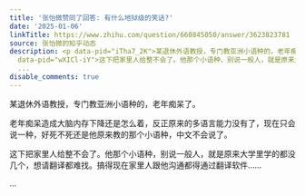 ```yaml
---
title: '张怡微赞同了回答: 有什么地狱级的笑话?'
date: '2025-01-06'
linkTitle: https://www.zhihu.com/question/660845050/answer/3623823781
source: 张怡微的知乎动态
description: <p data-pid="iTha7_2K">某退休外语教授，专门教亚洲小语种的，老年痴呆了。</p><p data-pid="sc_3kOFE">老年痴呆造成大脑内存下降还是怎么着，反正原来的多语言能力没有了，现在只会说一种，好死不死还是他原来教的那个小语种，中文不会说了。</p><p
  data-pid="wXICl-iY">这下把家里人给整不会了。他那个小语种，别说一般人，就是原来大学里学的都没几个，想请翻译都难找。搞得现在家里人跟他沟通都得通过翻译软件……</p>
  ...
disable_comments: true
---
```

<p data-pid="iTha7_2K">某退休外语教授，专门教亚洲小语种的，老年痴呆了。</p><p data-pid="sc_3kOFE">老年痴呆造成大脑内存下降还是怎么着，反正原来的多语言能力没有了，现在只会说一种，好死不死还是他原来教的那个小语种，中文不会说了。</p><p data-pid="wXICl-iY">这下把家里人给整不会了。他那个小语种，别说一般人，就是原来大学里学的都没几个，想请翻译都难找。搞得现在家里人跟他沟通都得通过翻译软件……</p> ...